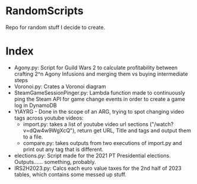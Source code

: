 # RandomScripts
Repo for random stuff I decide to create.

# Index

- Agony.py: Script for Guild Wars 2 to calculate profitability between crafting 2^n Agony Infusions and merging them vs buying intermediate steps
- Voronoi.py: Crates a Voronoi diagram
- SteamGameSessionPinger.py: Lambda function made to continuously ping the Steam API for game change events in order to create a game log in DynamoDB
- YIAYRG - Done in the scope of an ARG, trying to spot changing video tags across youtube videos: 
  - import.py: takes a list of youtube video url sections ("/watch?v=dQw4w9WgXcQ"), return get URL, Title and tags and output them to a file.
  - compare.py: takes outputs from two executions of import.py and print out any tag that is different.
- elections.py: Script made for the 2021 PT Presidential elections. Outputs...... something, probably.
- IRS2H2023.py: Calcs each euro value taxes for the 2nd half of 2023 tables, which contains some messed up stuff.
